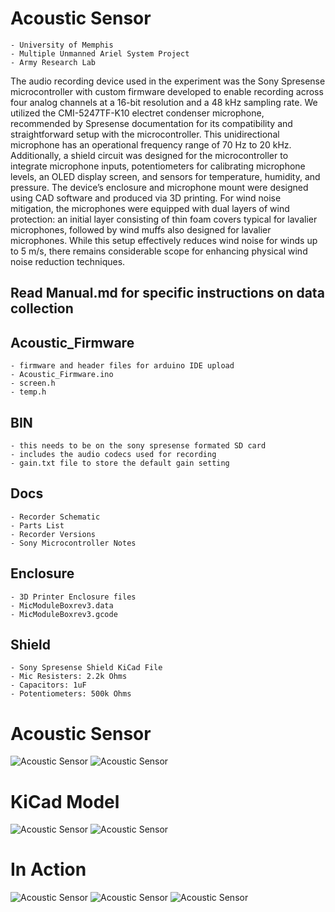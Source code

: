 # Acoustic Sensor
	- University of Memphis
	- Multiple Unmanned Ariel System Project
	- Army Research Lab


The audio recording device used in the experiment was the Sony Spresense microcontroller with custom firmware developed to enable recording across four analog channels at a 16-bit resolution and a 48 kHz sampling rate. We utilized the CMI-5247TF-K10 electret condenser microphone, recommended by Spresense documentation for its compatibility and straightforward setup with the microcontroller. This unidirectional microphone has an operational frequency range of 70 Hz to 20 kHz. Additionally, a shield circuit was designed for the microcontroller to integrate microphone inputs, potentiometers for calibrating microphone levels, an OLED display screen, and sensors for temperature, humidity, and pressure. The device’s enclosure and microphone mount were designed using CAD software and produced via 3D printing. For wind noise mitigation, the microphones were equipped with dual layers of wind protection: an initial layer consisting of thin foam covers typical for lavalier microphones, followed by wind muffs also designed for lavalier microphones. While this setup effectively reduces wind noise for winds up to 5 m/s, there remains considerable scope for enhancing physical wind noise reduction techniques.


## Read Manual.md for specific instructions on data collection

## Acoustic_Firmware
	- firmware and header files for arduino IDE upload
	- Acoustic_Firmware.ino
	- screen.h
	- temp.h

## BIN
	- this needs to be on the sony spresense formated SD card
	- includes the audio codecs used for recording
	- gain.txt file to store the default gain setting

## Docs
	- Recorder Schematic
	- Parts List
	- Recorder Versions
	- Sony Microcontroller Notes

## Enclosure
	- 3D Printer Enclosure files
	- MicModuleBoxrev3.data
	- MicModuleBoxrev3.gcode

## Shield
	- Sony Spresense Shield KiCad File
	- Mic Resisters: 2.2k Ohms
	- Capacitors: 1uF
	- Potentiometers: 500k Ohms





# Acoustic Sensor
![Acoustic Sensor](media/sensor_1.png)
![Acoustic Sensor](media/sensor_3.jpeg)

# KiCad Model
![Acoustic Sensor](media/PCB_Image.jpeg)
![Acoustic Sensor](media/sensor_2.jpeg)

# In Action
![Acoustic Sensor](media/hex.jpeg)
![Acoustic Sensor](media/angel_bullet2.jpeg)
![Acoustic Sensor](media/angel_bullet1.jpeg)
